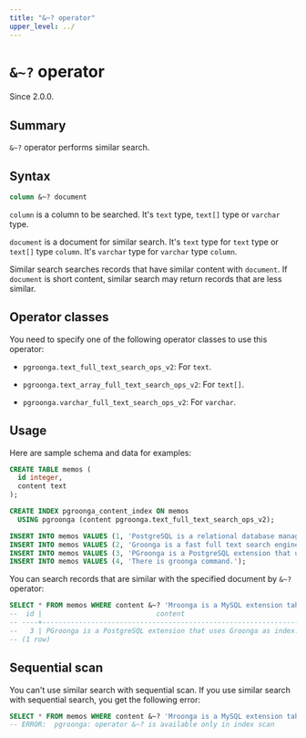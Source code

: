 ```yaml
---
title: "&~? operator"
upper_level: ../
---
```


# `&~?` operator

Since 2.0.0.

## Summary

`&~?` operator performs similar search.

## Syntax

```sql
column &~? document
```

`column` is a column to be searched. It's `text` type, `text[]` type or `varchar` type.

`document` is a document for similar search. It's `text` type for `text` type or `text[]` type `column`. It's `varchar` type for `varchar` type `column`.

Similar search searches records that have similar content with `document`. If `document` is short content, similar search may return records that are less similar.

## Operator classes

You need to specify one of the following operator classes to use this operator:

  * `pgroonga.text_full_text_search_ops_v2`: For `text`.

  * `pgroonga.text_array_full_text_search_ops_v2`: For `text[]`.

  * `pgroonga.varchar_full_text_search_ops_v2`: For `varchar`.

## Usage

Here are sample schema and data for examples:

```sql
CREATE TABLE memos (
  id integer,
  content text
);

CREATE INDEX pgroonga_content_index ON memos
  USING pgroonga (content pgroonga.text_full_text_search_ops_v2);
```

```sql
INSERT INTO memos VALUES (1, 'PostgreSQL is a relational database management system.');
INSERT INTO memos VALUES (2, 'Groonga is a fast full text search engine that supports all languages.');
INSERT INTO memos VALUES (3, 'PGroonga is a PostgreSQL extension that uses Groonga as index.');
INSERT INTO memos VALUES (4, 'There is groonga command.');
```

You can search records that are similar with the specified document by `&~?` operator:

```sql
SELECT * FROM memos WHERE content &~? 'Mroonga is a MySQL extension taht uses Groonga';
--  id |                            content                             
-- ----+----------------------------------------------------------------
--   3 | PGroonga is a PostgreSQL extension that uses Groonga as index.
-- (1 row)
```

## Sequential scan

You can't use similar search with sequential scan. If you use similar search with sequential search, you get the following error:

```sql
SELECT * FROM memos WHERE content &~? 'Mroonga is a MySQL extension taht uses Groonga';
-- ERROR:  pgroonga: operator &~? is available only in index scan
```
